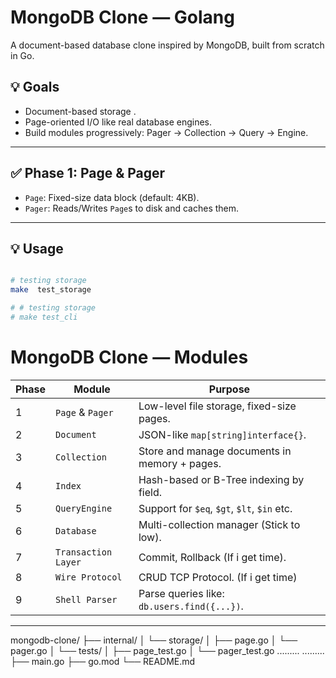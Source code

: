 # MongoDB Clone — Golang

A document-based database clone inspired by MongoDB, built from scratch in Go.

## 💡 Goals

- Document-based storage .
- Page-oriented I/O like real database engines.
- Build modules progressively: Pager → Collection → Query → Engine.

---

## ✅ Phase 1: Page & Pager

- `Page`: Fixed-size data block (default: 4KB).
- `Pager`: Reads/Writes `Page`s to disk and caches them.

---

## 💡 Usage

```bash

# testing storage
make  test_storage

# # testing storage
# make test_cli

```



# MongoDB Clone — Modules

| Phase | Module              | Purpose                                       |
| ----- | ------------------- | --------------------------------------------- |
| 1     | `Page` & `Pager`    | Low-level file storage, fixed-size pages.     |
| 2     | `Document`          | JSON-like `map[string]interface{}`.           |
| 3     | `Collection`        | Store and manage documents in memory + pages. |
| 4     | `Index`             | Hash-based or B-Tree indexing by field.       |
| 5     | `QueryEngine`       | Support for `$eq`, `$gt`, `$lt`, `$in` etc.   |
| 6     | `Database`          | Multi-collection manager (Stick to low).      |
| 7     | `Transaction Layer` | Commit, Rollback (If i get time).             |
| 8     | `Wire Protocol`     | CRUD TCP Protocol. (If i get time)            |
| 9     | `Shell Parser`      | Parse queries like: `db.users.find({...})`.   |

---


mongodb-clone/
├── internal/
│   └── storage/
│       ├── page.go
│       └── pager.go
│        └── tests/
│           ├── page_test.go
│           └── pager_test.go
.........
.........
├── main.go
├── go.mod
└── README.md
